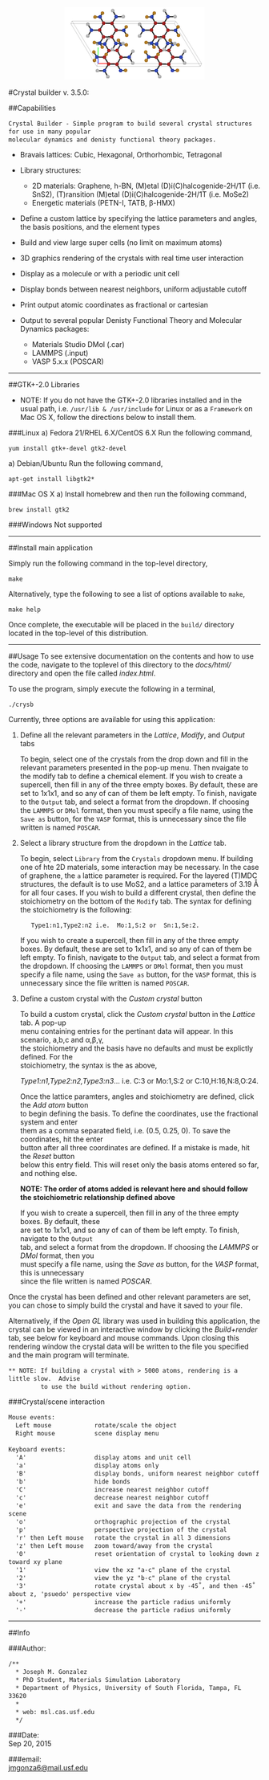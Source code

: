 <p align="center">
  <img src="logos/tatb-white2.png">
</p>
#Crystal builder v. 3.5.0:

##Capabilities

    Crystal Builder - Simple program to build several crystal structures for use in many popular 
    molecular dynamics and denisty functional theory packages.  

- Bravais lattices: Cubic, Hexagonal, Orthorhombic, Tetragonal

- Library structures: 
    - 2D materials: Graphene, h-BN, (M)etal (D)i(C)halcogenide-2H/1T (i.e. SnS2), (T)ransition (M)etal (D)i(C)halcogenide-2H/1T (i.e. MoSe2)
    - Energetic materials (PETN-I, TATB, β-HMX)

- Define a custom lattice by specifying the lattice parameters and angles, the basis positions, and the element types

- Build and view large super cells (no limit on maximum atoms)

- 3D graphics rendering of the crystals with real time user interaction

- Display as a molecule or with a periodic unit cell

- Display bonds between nearest neighbors, uniform adjustable cutoff

- Print output atomic coordinates as fractional or cartesian

- Output to several popular Denisty Functional Theory and Molecular Dynamics packages: 
    - Materials Studio DMol (.car) 
    - LAMMPS (.input) 
    - VASP 5.x.x (POSCAR)  

__________________________________________________________________________________


##GTK+-2.0 Libraries

* NOTE: If you do not have the GTK+-2.0 libraries installed and in the usual
path, i.e. `/usr/lib & /usr/include` for Linux or as a `Framework` on Mac OS X,
follow the directions below to install them.

###Linux
a) Fedora 21/RHEL 6.X/CentOS 6.X
Run the following command,

	yum install gtk+-devel gtk2-devel


a) Debian/Ubuntu
Run the following command,

	apt-get install libgtk2*


###Mac OS X
a) Install homebrew and then run the following command,

	brew install gtk2


###Windows
Not supported

__________________________________________________________________________________


##Install main application


Simply run the following command in the top-level directory,

	make 

Alternatively, type the following to see a list of options available to `make`,

    make help

Once complete, the executable will be placed in the `build/` directory
located in the top-level of this distribution.

__________________________________________________________________________________

##Usage
To see extensive documentation on the contents and how to use the code, navigate to the toplevel of this directory to the *docs/html/* directory and open the file called *index.html*.

To use the program, simply execute the following in a terminal,
	
	./crysb  


Currently, three options are available for using this application:

1) Define all the relevant parameters in the *Lattice*, *Modify*, and *Output* tabs

    To begin, select one of the crystals from the drop down and fill in the relevant parameters
    presented in the pop-up menu.  Then nvaigate to the modify tab to define a chemical element. 
    If you wish to create a supercell, then fill in any of the three empty boxes.  By default, 
    these are set to 1x1x1, and so any of can of them be left empty.  To finish, navigate to the 
    `Output` tab, and select a format from the dropdown. If choosing the `LAMMPS` or `DMol` 
    format, then you must specify a file name, using the `Save as` button, for the `VASP` format, 
    this is unnecessary since the file written is named `POSCAR`.


2) Select a library structure from the dropdown in the *Lattice* tab.

    To begin, select `Library` from the `Crystals` dropdown menu.  If building one of hte 2D 
    materials, some interaction may be necessary.  In the case of graphene, the `a` lattice 
    parameter is required.  For the layered (T)MDC structures, the default is to use MoS2, and 
    a lattice parameters of 3.19 Å for all four cases.  If you wish to build a different crystal, 
    then define the stoichiometry on the bottom of the `Modify` tab.  The syntax for defining the 
    stoichiometry is the following:

          Type1:n1,Type2:n2 i.e.  Mo:1,S:2 or  Sn:1,Se:2.

    If you wish to create a supercell, then fill in any of the three empty boxes.  By default, 
    these are set to 1x1x1, and so any of can of them be left empty.  To finish, navigate to the 
    `Output` tab, and select a format from the dropdown. If choosing the `LAMMPS` or `DMol` format, 
    then you must specify a file name, using the `Save as` button, for the `VASP` format, this is 
    unnecessary since the file written is named `POSCAR`.


3) Define a custom crystal with the *Custom crystal* button

   To build a custom crystal, click the *Custom crystal* button in the *Lattice* tab.  A pop-up  
   menu containing entries for the pertinant data will appear. In this scenario, a,b,c and  α,β,γ,  
   the stoichiometry and the basis have no defaults and must be explictly defined.  For the  
   stoichiometry, the syntax is the as above,  

   _Type1:n1,Type2:n2,Type3:n3_... i.e.  C:3 or Mo:1,S:2 or  C:10,H:16,N:8,O:24.    

   Once the lattice paramters, angles and stoichiometry are defined, click the *Add atom* button  
   to begin defining the basis.  To define the coordinates, use the fractional system and enter  
   them as a comma separated field, i.e. (0.5, 0.25, 0).  To save the coordinates, hit the enter  
   button after all three coordinates are defined.  If a mistake is made, hit the *Reset* button  
   below this entry field.  This will reset only the basis atoms entered so far, and nothing else.  

   **NOTE: The order of atoms added is relevant here and should follow the stoichiometric relationship defined above**

   If you wish to create a supercell, then fill in any of the three empty boxes.  By default, these  
   are set to 1x1x1, and so any of can of them be left empty.  To finish, navigate to the `Output`  
   tab, and select a format from the dropdown. If choosing the *LAMMPS* or *DMol* format, then you  
   must specify a file name, using the *Save as* button, for the *VASP* format, this is unnecessary  
   since the file written is named *POSCAR*.


Once the crystal has been defined and other relevant parameters are set, you can chose to simply build the crystal and have it saved to your file.

Alternatively, if the *Open GL* library was used in building this application, the crystal can be viewed in an interactive window by clicking the *Build+render* tab, see below for keyboard and mouse commands.  Upon closing this rendering window the crystal data will be written to the file you specified and the main program will terminate.



    ** NOTE: If building a crystal with > 5000 atoms, rendering is a little slow.  Advise
             to use the build without rendering option.


###Crystal/scene interaction


    Mouse events:
      Left mouse            rotate/scale the object
      Right mouse           scene display menu
  
    Keyboard events:
      'A'                   display atoms and unit cell
      'a'                   display atoms only
      'B'                   display bonds, uniform nearest neighbor cutoff
      'b'                   hide bonds
      'C'                   increase nearest neighbor cutoff
      'c'                   decrease nearest neighbor cutoff
      'e'                   exit and save the data from the rendering scene
      'o'                   orthographic projection of the crystal
      'p'                   perspective projection of the crystal
      'r' then Left mouse   rotate the crystal in all 3 dimensions
      'z' then Left mouse   zoom toward/away from the crystal
      '0'                   reset orientation of crystal to looking down z toward xy plane
      '1'                   view the xz "a-c" plane of the crystal
      '2'                   view the yz "b-c" plane of the crystal
      '3'                   rotate crystal about x by -45˚, and then -45˚ about z, 'psuedo' perspective view
      '+'                   increase the particle radius uniformly
      '-'                   decrease the particle radius uniformly

__________________________________________________________________________________

##Info

###Author: 

    /**
      * Joseph M. Gonzalez
      * PhD Student, Materials Simulation Laboratory
      * Department of Physics, University of South Florida, Tampa, FL 33620
      *
      * web: msl.cas.usf.edu
      */


###Date:   
Sep 20, 2015

###email:  
jmgonza6@mail.usf.edu


